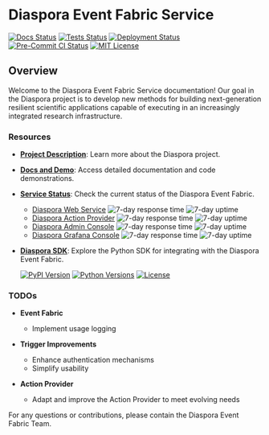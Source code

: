 # Diaspora Event Fabric Service

[![Docs Status](https://github.com/haochenpan/diaspora-service/actions/workflows/docs.yml/badge.svg)](https://github.com/haochenpan/diaspora-service/actions/workflows/docs.yml)
[![Tests Status](https://github.com/haochenpan/diaspora-service/actions/workflows/tests.yml/badge.svg)](https://github.com/haochenpan/diaspora-service/actions/workflows/tests.yml)
[![Deployment Status](https://github.com/haochenpan/diaspora-service/actions/workflows/deployment.yml/badge.svg)](https://github.com/haochenpan/diaspora-service/actions/workflows/deployment.yml)
[![Pre-Commit CI Status](https://results.pre-commit.ci/badge/github/haochenpan/diaspora-service/main.svg)](https://results.pre-commit.ci/latest/github/haochenpan/diaspora-service/main)
[![MIT License](https://img.shields.io/badge/license-MIT-blue)](https://opensource.org/licenses/MIT)

## Overview

Welcome to the Diaspora Event Fabric Service documentation! Our goal in the Diaspora project is to develop new methods for building next-generation resilient scientific applications capable of executing in an increasingly integrated research infrastructure.

### Resources

- **[Project Description](https://diaspora-project.github.io/)**: Learn more about the Diaspora project.
- **[Docs and Demo](https://haochenpan.github.io/diaspora-service/)**: Access detailed documentation and code demonstrations.
- **[Service Status](https://haochenpan.github.io/diaspora-uptime-monitor/)**: Check the current status of the Diaspora Event Fabric.
    - [Diaspora Web Service](https://diaspora-web-service.ml22sevubfnks.us-east-1.cs.amazonlightsail.com)
    ![7-day response time](https://img.shields.io/endpoint?url=https%3A%2F%2Fraw.githubusercontent.com%2Fhaochenpan%2Fdiaspora-uptime-monitor%2FHEAD%2Fapi%2Fdiaspora-web-service%2Fresponse-time-week.json)
    ![7-day uptime](https://img.shields.io/endpoint?url=https%3A%2F%2Fraw.githubusercontent.com%2Fhaochenpan%2Fdiaspora-uptime-monitor%2FHEAD%2Fapi%2Fdiaspora-web-service%2Fuptime-week.json)
    - [Diaspora Action Provider](https://diaspora-action-provider.ml22sevubfnks.us-east-1.cs.amazonlightsail.com)
    ![7-day response time](https://img.shields.io/endpoint?url=https%3A%2F%2Fraw.githubusercontent.com%2Fhaochenpan%2Fdiaspora-uptime-monitor%2FHEAD%2Fapi%2Fdiaspora-action-provider%2Fresponse-time-week.json)
    ![7-day uptime](https://img.shields.io/endpoint?url=https%3A%2F%2Fraw.githubusercontent.com%2Fhaochenpan%2Fdiaspora-uptime-monitor%2FHEAD%2Fapi%2Fdiaspora-action-provider%2Fuptime-week.json)
    - [Diaspora Admin Console](http://100.27.155.7/)
    ![7-day response time](https://img.shields.io/endpoint?url=https%3A%2F%2Fraw.githubusercontent.com%2Fhaochenpan%2Fdiaspora-uptime-monitor%2FHEAD%2Fapi%2Fdiaspora-kafka-console%2Fresponse-time-week.json)
    ![7-day uptime](https://img.shields.io/endpoint?url=https%3A%2F%2Fraw.githubusercontent.com%2Fhaochenpan%2Fdiaspora-uptime-monitor%2FHEAD%2Fapi%2Fdiaspora-kafka-console%2Fuptime-week.json)
    - [Diaspora Grafana Console](http://100.29.137.186/)
    ![7-day response time](https://img.shields.io/endpoint?url=https%3A%2F%2Fraw.githubusercontent.com%2Fhaochenpan%2Fdiaspora-uptime-monitor%2FHEAD%2Fapi%2Fdiaspora-grafana-console%2Fresponse-time-week.json)
    ![7-day uptime](https://img.shields.io/endpoint?url=https%3A%2F%2Fraw.githubusercontent.com%2Fhaochenpan%2Fdiaspora-uptime-monitor%2FHEAD%2Fapi%2Fdiaspora-grafana-console%2Fuptime-week.json)

- **[Diaspora SDK](https://github.com/globus-labs/diaspora-event-sdk)**: Explore the Python SDK for integrating with the Diaspora Event Fabric.

    [![PyPI Version](https://img.shields.io/pypi/v/diaspora-event-sdk?color=teal)](https://pypi.org/project/diaspora-event-sdk/)
    [![Python Versions](https://img.shields.io/pypi/pyversions/diaspora-event-sdk.svg)](https://pypi.org/project/diaspora-event-sdk/)
    [![License](https://img.shields.io/badge/License-Apache%202.0-blue.svg)](https://opensource.org/licenses/Apache-2.0)

### TODOs

- **Event Fabric**
  - Implement usage logging

- **Trigger Improvements**
  - Enhance authentication mechanisms
  - Simplify usability

- **Action Provider**
  - Adapt and improve the Action Provider to meet evolving needs

For any questions or contributions, please contain the Diaspora Event Fabric Team.
